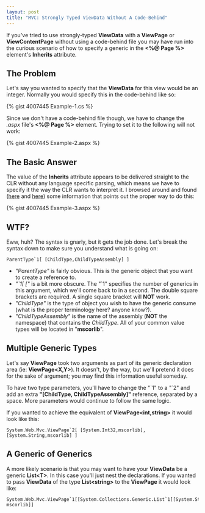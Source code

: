 ```yaml
--- 
layout: post
title: "MVC: Strongly Typed ViewData Without A Code-Behind"
---
```


If you've tried to use strongly-typed **ViewData** with a **ViewPage** or **ViewContentPage** without using a code-behind file you may have run into the curious scenario of how to specify a generic in the **&lt;%@ Page %&gt;** element's **Inherits** attribute.

## The Problem

Let's say you wanted to specify that the **ViewData** for this view would be an integer. Normally you would specify this in the code-behind like so:

{% gist 4007445 Example-1.cs %}

Since we don't have a code-behind file though, we have to change the *.aspx* file's **&lt;%@ Page %&gt;** element. Trying to set it to the following will not work:

{% gist 4007445 Example-2.aspx %}

## The Basic Answer

The value of the **Inherits** attribute appears to be delivered straight to the CLR without any language specific parsing, which means we have to specify it the way the CLR wants to interpret it. I browsed around and found ([here](http://forums.asp.net/t/1193721.aspx) and [here](https://connect.microsoft.com/VisualStudio/feedback/ViewFeedback.aspx?FeedbackID=104071&wa=wsignin1.0)) some information that points out the proper way to do this:

{% gist 4007445 Example-3.aspx %}

## WTF?

Eww, huh? The syntax is gnarly, but it gets the job done. Let's break the syntax down to make sure you understand what is going on:

    ParentType`1[ [ChildType,ChildTypeAssembly] ]

* *"ParentType"* is fairly obvious. This is the generic object that you want to create a reference to.
* *"&#x60;1[ ["* is a bit more obscure. The "&#x60;1" specifies the number of generics in this argument, which we'll come back to in a second. The double square brackets are required. A single square bracket will **NOT** work.
* *"ChildType"* is the type of object you wish to have the generic consume (what is the proper terminology here? anyone know?).
* *"ChildTypeAssembly"* is the name of the assembly (**NOT** the namespace) that contains the *ChildType*. All of your common value types will be located in "**mscorlib**".

## Multiple Generic Types

Let's say **ViewPage** took two arguments as part of its generic declaration area (ie: **ViewPage&lt;X,Y&gt;**). It doesn't, by the way, but we'll pretend it does for the sake of argument; you may find this information useful someday.

To have two type parameters, you'll have to change the "&#x60;1" to a "&#x60;2" and add an extra **"[ChildType, ChildTypeAssembly]"** reference, separated by a space. More parameters would continue to follow the same logic.

If you wanted to achieve the equivalent of **ViewPage&lt;int,string&gt;** it would look like this:

    System.Web.Mvc.ViewPage`2[ [System.Int32,mscorlib], [System.String,mscorlib] ]

## A Generic of Generics

A more likely scenario is that you may want to have your **ViewData** be a generic **List&lt;T&gt;**. In this case you'll just nest the declarations. If you wanted to pass **ViewData** of the type **List&lt;string&gt;** to the **ViewPage** it would look like:

    System.Web.Mvc.ViewPage`1[[System.Collections.Generic.List`1[[System.String,mscorlib]], mscorlib]]